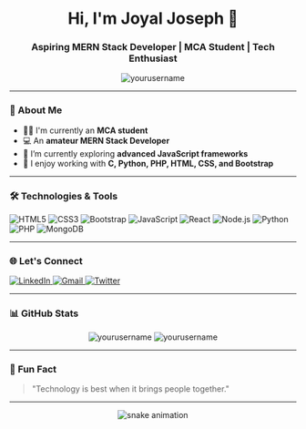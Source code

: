 <h1 align="center">Hi, I'm Joyal Joseph 👋</h1>
<h3 align="center">Aspiring MERN Stack Developer | MCA Student | Tech Enthusiast</h3>

<p align="center">
  <img src="https://komarev.com/ghpvc/?username=yourusername&label=Profile%20views&color=0e75b6&style=flat" alt="yourusername" />
</p>

---

### 🚀 About Me
- 👨‍🎓 I'm currently an **MCA student**
- 💻 An **amateur MERN Stack Developer**
- 🌱 I’m currently exploring **advanced JavaScript frameworks**
- 👾 I enjoy working with **C, Python, PHP, HTML, CSS, and Bootstrap**

---

### 🛠️ Technologies & Tools

<p align="left">
  <img src="https://img.shields.io/badge/-HTML5-E34F26?style=flat&logo=HTML5&logoColor=white" alt="HTML5"/>
  <img src="https://img.shields.io/badge/-CSS3-1572B6?style=flat&logo=CSS3&logoColor=white" alt="CSS3"/>
  <img src="https://img.shields.io/badge/-Bootstrap-7952B3?style=flat&logo=bootstrap&logoColor=white" alt="Bootstrap"/>
  <img src="https://img.shields.io/badge/-JavaScript-F7DF1E?style=flat&logo=JavaScript&logoColor=black" alt="JavaScript"/>
  <img src="https://img.shields.io/badge/-React-61DAFB?style=flat&logo=React&logoColor=black" alt="React"/>
  <img src="https://img.shields.io/badge/-Node.js-339933?style=flat&logo=Node.js&logoColor=white" alt="Node.js"/>
  <img src="https://img.shields.io/badge/-Python-3776AB?style=flat&logo=Python&logoColor=white" alt="Python"/>
  <img src="https://img.shields.io/badge/-PHP-777BB4?style=flat&logo=PHP&logoColor=white" alt="PHP"/>
  <img src="https://img.shields.io/badge/-MongoDB-47A248?style=flat&logo=MongoDB&logoColor=white" alt="MongoDB"/>
</p>

---

### 🌐 Let's Connect

<p align="left">
  <a href="https://www.linkedin.com/in/yourlinkedinprofile/" target="_blank">
    <img src="https://img.shields.io/badge/-LinkedIn-%230077B5?style=flat&logo=linkedin&logoColor=white" alt="LinkedIn"/>
  </a>
  <a href="mailto:youremail@example.com" target="_blank">
    <img src="https://img.shields.io/badge/-Gmail-D14836?style=flat&logo=gmail&logoColor=white" alt="Gmail"/>
  </a>
  <a href="https://twitter.com/yourtwitterhandle" target="_blank">
    <img src="https://img.shields.io/badge/-Twitter-1DA1F2?style=flat&logo=twitter&logoColor=white" alt="Twitter"/>
  </a>
</p>

---

### 📊 GitHub Stats
<p align="center">
  <img src="https://github-readme-stats.vercel.app/api?username=yourusername&show_icons=true&theme=radical" alt="yourusername" />
  <img src="https://github-readme-streak-stats.herokuapp.com/?user=yourusername&theme=radical" alt="yourusername" />
</p>

---

### 🎉 Fun Fact
> "Technology is best when it brings people together."

---

<p align="center">
  <img src="https://github.com/yourusername/yourusername/raw/output/github-contribution-grid-snake.svg" alt="snake animation" />
</p>
